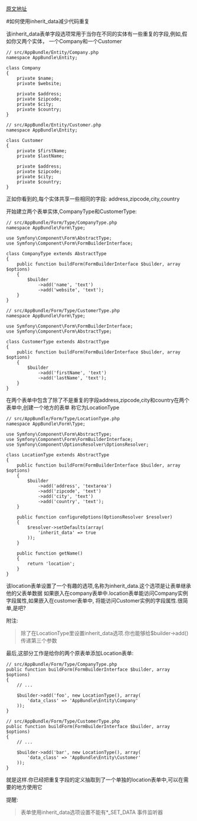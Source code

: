 [原文地址]()

#如何使用inherit_data减少代码重复

该inherit_data表单字段选项常用于当你在不同的实体有一些重复的字段,例如,假如你又两个实体，
一个Company和一个Customer

    // src/AppBundle/Entity/Company.php
    namespace AppBundle\Entity;

    class Company
    {
        private $name;
        private $website;

        private $address;
        private $zipcode;
        private $city;
        private $country;
    }

    // src/AppBundle/Entity/Customer.php
    namespace AppBundle\Entity;

    class Customer
    {
        private $firstName;
        private $lastName;

        private $address;
        private $zipcode;
        private $city;
        private $country;
    }

正如你看到的,每个实体共享一些相同的字段: address,zipcode,city,country

开始建立两个表单实体,CompanyType和CustomerType:

    // src/AppBundle/Form/Type/CompanyType.php
    namespace AppBundle\Form\Type;

    use Symfony\Component\Form\AbstractType;
    use Symfony\Component\Form\FormBuilderInterface;

    class CompanyType extends AbstractType
    {
        public function buildForm(FormBuilderInterface $builder, array $options)
        {
            $builder
                ->add('name', 'text')
                ->add('website', 'text');
        }
    }

    // src/AppBundle/Form/Type/CustomerType.php
    namespace AppBundle\Form\Type;

    use Symfony\Component\Form\FormBuilderInterface;
    use Symfony\Component\Form\AbstractType;

    class CustomerType extends AbstractType
    {
        public function buildForm(FormBuilderInterface $builder, array $options)
        {
            $builder
                ->add('firstName', 'text')
                ->add('lastName', 'text');
        }
    }

在两个表单中包含了除了不是重复的字段address,zipcode,city和country在两个表单中,创建一个地方的表单
称它为LocationType

    // src/AppBundle/Form/Type/LocationType.php
    namespace AppBundle\Form\Type;

    use Symfony\Component\Form\AbstractType;
    use Symfony\Component\Form\FormBuilderInterface;
    use Symfony\Component\OptionsResolver\OptionsResolver;

    class LocationType extends AbstractType
    {
        public function buildForm(FormBuilderInterface $builder, array $options)
        {
            $builder
                ->add('address', 'textarea')
                ->add('zipcode', 'text')
                ->add('city', 'text')
                ->add('country', 'text');
        }

        public function configureOptions(OptionsResolver $resolver)
        {
            $resolver->setDefaults(array(
                'inherit_data' => true
            ));
        }

        public function getName()
        {
            return 'location';
        }
    }

该location表单设置了一个有趣的选项,名称为inherit_data.这个选项是让表单继承他的父表单数据
如果嵌入在company表单中.location表单能访问Company实例字段属性,如果嵌入在customer表单中,
将能访问Customer实例的字段属性.很简单,是吧?

附注:
>除了在LocationType里设置inherit_data选项.你也能够给$builder->add()传递第三个参数

最后,这部分工作是给你的两个原表单添加Location表单:

    // src/AppBundle/Form/Type/CompanyType.php
    public function buildForm(FormBuilderInterface $builder, array $options)
    {
        // ...

        $builder->add('foo', new LocationType(), array(
            'data_class' => 'AppBundle\Entity\Company'
        ));
    }

    // src/AppBundle/Form/Type/CustomerType.php
    public function buildForm(FormBuilderInterface $builder, array $options)
    {
        // ...

        $builder->add('bar', new LocationType(), array(
            'data_class' => 'AppBundle\Entity\Customer'
        ));
    }

就是这样.你已经把重复字段的定义抽取到了一个单独的location表单中,可以在需要的地方使用它

提醒:
>表单使用inherit_data选项设置不能有*_SET_DATA 事件监听器
